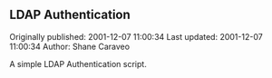 ## LDAP Authentication

Originally published: 2001-12-07 11:00:34
Last updated: 2001-12-07 11:00:34
Author: Shane Caraveo

A simple LDAP Authentication script.